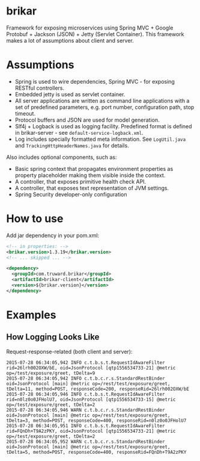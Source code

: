 brikar
======

Framework for exposing microservices using Spring MVC + Google Protobuf + Jackson (JSON) + Jetty (Servlet Container).
This framework makes a lot of assumptions about client and server.

# Assumptions

* Spring is used to wire dependencies, Spring MVC - for exposing RESTful controllers.
* Embedded jetty is used as servlet container.
* All server applications are written as command line applications with a set of predefined parameters,
e.g. port number, configuration path, stop timeout.
* Protocol buffers and JSON are used for model generation.
* Slf4j + Logback is used as logging facility. Predefined format is defined in brikar-server -
see ``default-service-logback.xml``.
* Log includes specially formatted meta information.
See ``LogUtil.java`` and ``TrackingHttpHeaderNames.java`` for details.

Also includes optional components, such as:

* Basic spring context that propagates environment properties as property placeholder making them visible inside the context.
* A controller, that exposes primitive health check API.
* A controller, that exposes text representation of JVM settings.
* Spring Security developer-only configuration

# How to use

Add jar dependency in your pom.xml:

```xml
<!-- in properties: -->
<brikar.version>1.3.19</brikar.version>
<!-- ... skipped ... -->

<dependency>
  <groupId>com.truward.brikar</groupId>
  <artifactId>brikar-client</artifactId>
  <version>${brikar.version}</version>
</dependency>
```

# Examples

## How Logging Looks Like

Request-response-related (both client and server):

```
2015-07-28 06:34:05,942 INFO c.t.b.s.t.RequestIdAwareFilter rid=26lrh002OXW/bE, oid=JsonProtocol [qtp1556534733-21] @metric op=/test/exposure/greet, tDelta=9
2015-07-28 06:34:05,942 INFO c.t.b.c.r.s.StandardRestBinder oid=JsonProtocol [main] @metric op=/rest/test/exposure/greet, tDelta=11, method=POST, responseCode=200, responseRid=26lrh002OXW/bE
2015-07-28 06:34:05,946 INFO c.t.b.s.t.RequestIdAwareFilter rid=n0lz0o0JFHolU7, oid=JsonProtocol [qtp1556534733-15] @metric op=/test/exposure/greet, tDelta=2
2015-07-28 06:34:05,946 WARN c.t.b.c.r.s.StandardRestBinder oid=JsonProtocol [main] @metric op=/rest/test/exposure/greet, tDelta=3, method=POST, responseCode=400, responseRid=n0lz0o0JFHolU7
2015-07-28 06:34:05,951 INFO c.t.b.s.t.RequestIdAwareFilter rid=FQnDh+T9A2zPKY, oid=JsonProtocol [qtp1556534733-21] @metric op=/test/exposure/greet, tDelta=2
2015-07-28 06:34:05,952 WARN c.t.b.c.r.s.StandardRestBinder oid=JsonProtocol [main] @metric op=/rest/test/exposure/greet, tDelta=5, method=POST, responseCode=400, responseRid=FQnDh+T9A2zPKY
```
